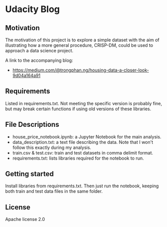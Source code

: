 # Udacity Blog

## Motivation

The motivation of this project is to explore a simple dataset with the aim of illustrating how a more general procedure, CRISP-DM, could be used to approach a data science project. 

A link to the accompanying blog:
- https://medium.com/@trongphan.ng/housing-data-a-closer-look-9d04a164a91

## Requirements

Listed in requirements.txt. Not meeting the specific version is probably fine, but may break certain functions if using old versions of these libraries. 

## File Descriptions

- house_price_notebook.ipynb: a Jupyter Notebook for the main analysis.
- data_description.txt: a text file describing the data. Note that I won't follow this exactly during my analysis. 
- train.csv & test.csv: train and test datasets in comma delimit format. 
- requirements.txt: lists libraries required for the notebook to run. 

## Getting started 

Install libraries from requirements.txt. Then just run the notebook, keeping both train and test data files in the same folder.

## License

Apache license 2.0
